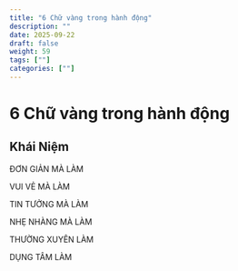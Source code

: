```yaml
---
title: "6 Chữ vàng trong hành động"
description: ""
date: 2025-09-22
draft: false
weight: 59
tags: [""]
categories: [""]
---
```


# 6 Chữ vàng trong hành động

<!-- **Mã:** 
**Nhóm:**  -->

## Khái Niệm

ĐƠN GIẢN MÀ LÀM

VUI VẺ MÀ LÀM

TIN TƯỞNG MÀ LÀM

NHẸ NHÀNG MÀ LÀM

THƯỜNG XUYÊN LÀM

DỤNG TÂM LÀM
